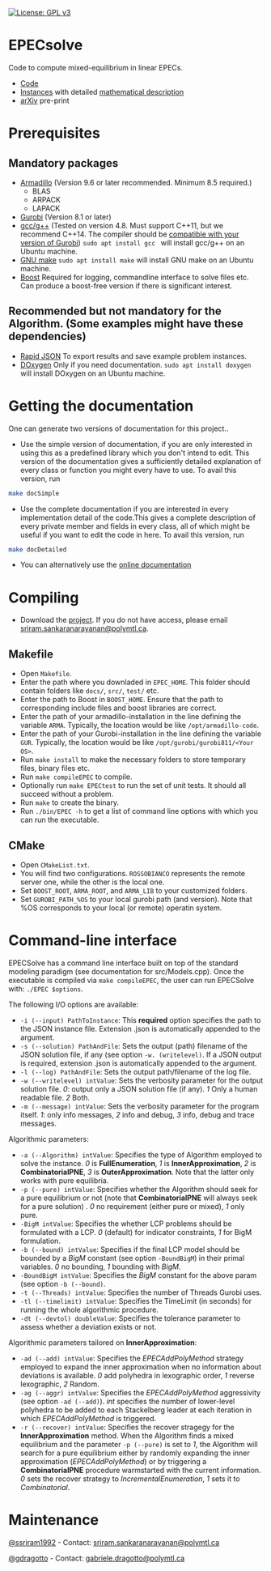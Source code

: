 [![License: GPL v3](https://img.shields.io/badge/License-GPLv3-blue.svg)](https://www.gnu.org/licenses/gpl-3.0)

# EPECsolve
Code to compute mixed-equilibrium in linear EPECs. 
- [Code](https://github.com/ssriram1992/EPECsolve/)
- [Instances](https://github.com/ds4dm/EPECInstances) with detailed [mathematical description](https://github.com/ds4dm/EPECInstances/blob/master/Description.pdf)
- [arXiv](https://arxiv.org/abs/1910.06452) pre-print

# Prerequisites

## Mandatory packages
- [Armadillo](http://arma.sourceforge.net/) (Version 9.6 or later recommended. Minimum 8.5 required.)
	* BLAS
	* ARPACK
	* LAPACK
- [Gurobi](https://www.gurobi.com/registration/download-reg) (Version 8.1 or later)
- [gcc/g++](https://gcc.gnu.org/) (Tested on version 4.8. Must support C++11, but we recommend C++14. The compiler should be [compatible with your version of Gurobi](https://www.gurobi.com/products/gurobi-optimizer/supported-platforms/)) `sudo apt install gcc ` will install gcc/g++ on an Ubuntu machine.
- [GNU make](https://www.gnu.org/software/make/) `sudo apt install make` will install GNU make on an Ubuntu machine.
- [Boost](https://www.boost.org/) Required for logging, commandline interface to solve files etc. Can produce a boost-free version if there is significant interest.

## Recommended but not mandatory for the Algorithm. (Some examples might have these dependencies)
- [Rapid JSON](http://rapidjson.org/) To export results and save example problem instances.
- [DOxygen](http://www.doxygen.nl) Only if you need documentation. `sudo apt install doxygen ` will install DOxygen on an Ubuntu machine.

# Getting the documentation
One can generate two versions of documentation for this project..
- Use the simple version of documentation, if you are only interested in using this as a predefined library which you don't intend to edit. This version of the documentation gives a sufficiently detailed explanation of every class or function you might every have to use. To avail this version, run
```bash
make docSimple
```
- Use the complete documentation if you are interested in every implementation detail of the code.This gives a complete description of every private member and fields in every class, all of which might be useful if you want to edit the code in here. To avail this version, run
```bash
make docDetailed
```
- You can alternatively use the [online documentation](https://ssriram1992.github.io/EPECsolve/html/index.html)

# Compiling
- Download the [project](https://github.com/ssriram1992/EPECsolve/). If you do not have access, please email [sriram.sankaranarayanan@polymtl.ca](mailto:sriram.sankaranarayanan@polymtl.ca).

## Makefile
- Open `Makefile`. 
- Enter the path where you downladed in `EPEC_HOME`. This folder should contain folders like `docs/`, `src/`, `test/` etc.
- Enter the path to Boost in `BOOST_HOME`. Ensure that the path to corresponding include files and boost libraries are correct.
- Enter the path of your armadillo-installation in the line defining the variable `ARMA`. Typically, the location would be like `/opt/armadillo-code`.
- Enter the path of your Gurobi-installation in the line defining the variable `GUR`. Typically, the location would be like `/opt/gurobi/gurobi811/<Your OS>`.
- Run `make install` to make the necessary folders to store temporary files, binary files etc.
- Run `make compileEPEC` to compile. 
- Optionally run `make EPECtest` to run the set of unit tests. It should all succeed without a problem.
- Run `make` to create the binary.
- Run `./bin/EPEC -h` to get a list of command line options with which you can run the executable.

## CMake
- Open `CMakeList.txt`. 
- You will find two configurations. `ROSSOBIANCO` represents the remote server one, while the other is the local one.
- Set `BOOST_ROOT`, `ARMA_ROOT`, and `ARMA_LIB` to your customized folders. 
- Set `GUROBI_PATH_%OS` to your local gurobi path (and version). Note that %OS corresponds to your local (or remote) operatin system.

# Command-line interface
EPECSolve has a command line interface built on top of the standard modeling paradigm (see documentation for src/Models.cpp).
Once the executable is compiled via `make compileEPEC`, the user can run EPECSolve with: `./EPEC $options`. 

The following I/O options are available:

* `-i (--input) PathToInstance`: This **required** option specifies the path to the JSON instance file. Extension .json is automatically appended to the argument.
* `-s (--solution) PathAndFile`: Sets the output (path) filename of the JSON solution file, if any (see option `-w. (writelevel)`. If a JSON output is required, extension .json is automatically appended to the argument.
* `-l (--log) PathAndFile`: Sets the output path/filename of the log file.
* `-w (--writelevel) intValue`: Sets the verbosity parameter for the output solution file. *0*: output only a JSON solution file (if any). *1* Only a human readable file. *2* Both.
* `-m (--message) intValue`: Sets the verbosity parameter for the program itself. *1*: only info messages, *2* info and debug, *3* info, debug and trace messages.


Algorithmic parameters:

* `-a (--Algorithm) intValue`: Specifies the type of Algorithm employed to solve the instance. *0* is **FullEnumeration**, *1* is **InnerApproximation**, *2* is **CombinatorialPNE**, *3* is **OuterApproximation**. Note that the latter only works with pure equilibria.
* `-p (--pure) intValue`: Specifies whether the Algorithm should seek for a pure equilibrium or not (note that **CombinatorialPNE** will always seek for a pure solution) . *0* no requirement (either pure or mixed), *1* only pure.
* `-BigM intValue`: Specifies the whether LCP problems should be formulated with a LCP. *0* (default) for indicator constraints, *1* for BigM formulation.
* `-b (--bound) intValue`: Specifies if the final LCP model should be bounded by a *BigM* constant (see option `-BoundBigM`) in their primal variables. *0* no bounding, *1* bounding with *BigM*.
* `-BoundBigM intValue`: Specifies the *BigM* constant for the above param (see option `-b (--bound)`.
* `-t (--Threads) intValue`: Specifies the number of Threads Gurobi uses.
* `-tl (--timelimit) intValue`: Specifies the TimeLimit (in seconds) for running the whole algorithmic procedure.
* `-dt (--devtol) doubleValue`: Specifies the tolerance parameter to assess whether a deviation exists or not.

Algorithmic parameters tailored on **InnerApproximation**:

* `-ad (--add) intValue`: Specifies the *EPECAddPolyMethod* strategy employed to expand the inner approximation when no information about deviations is available. *0* add polyhedra in lexographic order, *1* reverse lexographic, *2* Random.
* `-ag (--aggr) intValue`: Specifies the *EPECAddPolyMethod* aggressivity (see option `-ad (--add)`). *int* specifies the number of lower-level polyhedra to be added to each Stackelberg leader at each iteration in which *EPECAddPolyMethod* is triggered.
* `-r (--recover) intValue`: Specifies the recover stragegy for the **InnerApproximation** method. When the Algorithm finds a mixed equilibrium and the parameter `-p (--pure)` is set to *1*, the Algorithm will search for a pure equilibrium either by randomly expanding the inner approximation (*EPECAddPolyMethod*) or by triggering a **CombinatorialPNE** procedure warmstarted with the current information. *0* sets the recover strategy to *IncrementalEnumeration*, *1* sets it to *Combinatorial*.

# Maintenance
[@ssriram1992](https://github.com/ssriram1992/) - Contact: [sriram.sankaranarayanan@polymtl.ca](mailto:sriram.sankaranarayanan@polymtl.ca)

[@gdragotto](https://github.com/gdragotto) - Contact: [gabriele.dragotto@polymtl.ca](mailto:gabriele.dragotto@polymtl.ca)

